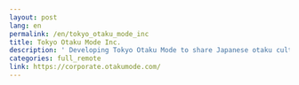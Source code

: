 ```yaml
---
layout: post
lang: en
permalink: /en/tokyo_otaku_mode_inc
title: Tokyo Otaku Mode Inc.
description: ' Developing Tokyo Otaku Mode to share Japanese otaku culture with the rest of the world. All teams are allowed the option of working fully remote. '
categories: full_remote
link: https://corporate.otakumode.com/
---
```

